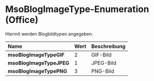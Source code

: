 
# MsoBlogImageType-Enumeration (Office)

Hiermit werden Blogbildtypen angegeben.



|**Name**|**Wert**|**Beschreibung**|
|:-----|:-----|:-----|
|**msoBlogImageTypeGIF**|2|GIF-Bild|
|**msoBlogImageTypeJPEG**|1|JPEG-Bild|
|**msoBlogImageTypePNG**|3|PNG-Bild|
